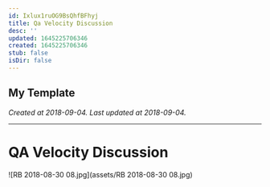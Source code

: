 ```yaml
---
id: Ixlux1ruOG9BsQhfBFhyj
title: Qa Velocity Discussion
desc: ''
updated: 1645225706346
created: 1645225706346
stub: false
isDir: false
---
```

My Template
---

_Created at 2018-09-04._
_Last updated at 2018-09-04._




---

# QA Velocity Discussion


![RB 2018-08-30 08.jpg](assets/RB 2018-08-30 08.jpg)

